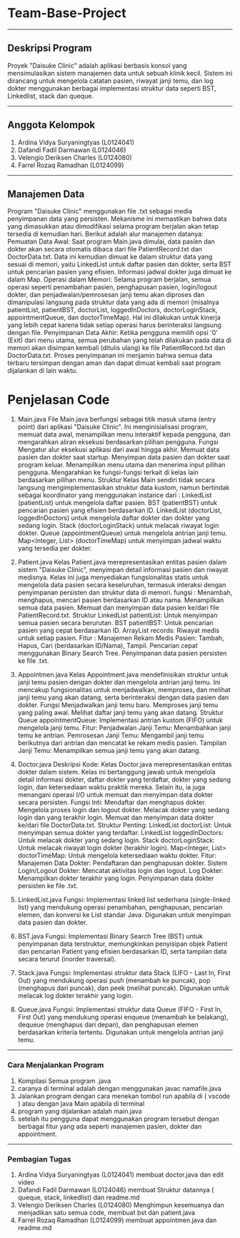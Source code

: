 # Team-Base-Project

---

## Deskripsi Program
Proyek "Daisuke Clinic" adalah aplikasi berbasis konsol yang mensimulasikan sistem manajemen data untuk sebuah klinik kecil. Sistem ini dirancang untuk mengelola catatan pasien, riwayat janji temu, dan log dokter menggunakan berbagai implementasi struktur data seperti BST, Linkedlist, stack dan queque.

---

## Anggota Kelompok
1. Ardina Vidya Suryaningtyas (L0124041)
2. Dafandi Fadil Darmawan (L0124046)
3. Velengio Deriksen Charles (L0124080)
4. Farrel Rozaq Ramadhan (L0124099)

---

## Manajemen Data

Program "Daisuke Clinic" menggunakan file .txt sebagai media penyimpanan data yang persisten. Mekanisme ini memastikan bahwa data yang dimasukkan atau dimodifikasi selama program berjalan akan tetap tersedia di kemudian hari.
Berikut adalah alur manajemen datanya:
Pemuatan Data Awal: Saat program Main.java dimulai, data pasien dan dokter akan secara otomatis dibaca dari file PatientRecord.txt dan DoctorData.txt. Data ini kemudian dimuat ke dalam struktur data yang sesuai di memori, yaitu LinkedList untuk daftar pasien dan dokter, serta BST untuk pencarian pasien yang efisien. Informasi jadwal dokter juga dimuat ke dalam Map.
Operasi dalam Memori: Selama program berjalan, semua operasi seperti penambahan pasien, penghapusan pasien, login/logout dokter, dan penjadwalan/pemrosesan janji temu akan diproses dan dimanipulasi langsung pada struktur data yang ada di memori (misalnya patientList, patientBST, doctorList, loggedInDoctors, doctorLoginStack, appointmentQueue, dan doctorTimeMap). Hal ini dilakukan untuk kinerja yang lebih cepat karena tidak setiap operasi harus berinteraksi langsung dengan file.
Penyimpanan Data Akhir: Ketika pengguna memilih opsi '0' (Exit) dari menu utama, semua perubahan yang telah dilakukan pada data di memori akan disimpan kembali (ditulis ulang) ke file PatientRecord.txt dan DoctorData.txt. Proses penyimpanan ini menjamin bahwa semua data terbaru tersimpan dengan aman dan dapat dimuat kembali saat program dijalankan di lain waktu.


# Penjelasan Code

1. Main.java
File Main.java berfungsi sebagai titik masuk utama (entry point) dari aplikasi "Daisuke Clinic". Ini menginisialisasi program, memuat data awal, menampilkan menu interaktif kepada pengguna, dan mengarahkan aliran eksekusi berdasarkan pilihan pengguna.
Fungsi 
Mengatur alur eksekusi aplikasi dari awal hingga akhir.
Memuat data pasien dan dokter saat startup.
Menyimpan data pasien dan dokter saat program keluar.
Menampilkan menu utama dan menerima input pilihan pengguna.
Mengarahkan ke fungsi-fungsi terkait di kelas lain berdasarkan pilihan menu.
Struktur 
Kelas Main sendiri tidak secara langsung mengimplementasikan struktur data kustom, namun bertindak sebagai koordinator yang menggunakan instance dari :
LinkedList<Patient> (patientList) untuk mengelola daftar pasien.
BST (patientBST) untuk pencarian pasien yang efisien berdasarkan ID.
LinkedList<Doctor> (doctorList, loggedInDoctors) untuk mengelola daftar dokter dan dokter yang sedang login.
Stack<Doctor> (doctorLoginStack) untuk melacak riwayat login dokter.
Queue<Appointment> (appointmentQueue) untuk mengelola antrian janji temu.
Map<Integer, List<String>> (doctorTimeMap) untuk menyimpan jadwal waktu yang tersedia per dokter.

2. Patient.java
Kelas Patient.java merepresentasikan entitas pasien dalam sistem "Daisuke Clinic", menyimpan detail informasi pasien dan riwayat medisnya. Kelas ini juga menyediakan fungsionalitas statis untuk mengelola data pasien secara keseluruhan, termasuk interaksi dengan penyimpanan persisten dan struktur data di memori.
fungsi : 
Menambah, menghapus, mencari pasien berdasarkan ID atau nama.
Menampilkan semua data pasien.
Memuat dan menyimpan data pasien ke/dari file PatientRecord.txt.
Struktur
LinkedList<Patient> patientList: Untuk menyimpan semua pasien secara berurutan.
BST patientBST: Untuk pencarian pasien yang cepat berdasarkan ID.
ArrayList<String> records: Riwayat medis untuk setiap pasien.
Fitur : 
Manajemen Rekam Medis Pasien: Tambah, Hapus, Cari (berdasarkan ID/Nama), Tampil.
Pencarian cepat menggunakan Binary Search Tree.
Penyimpanan data pasien persisten ke file .txt.

3. Appointmen.java
Kelas Appointment.java mendefinisikan struktur untuk janji temu pasien dengan dokter dan mengelola antrian janji temu. Ini mencakup fungsionalitas untuk menjadwalkan, memproses, dan melihat janji temu yang akan datang, serta berinteraksi dengan data pasien dan dokter.
Fungsi
Menjadwalkan janji temu baru.
Memproses janji temu yang paling awal.
Melihat daftar janji temu yang akan datang.
Struktur 
Queue<Appointment> appointmentQueue: Implementasi antrian kustom (FIFO) untuk mengelola janji temu.
Fitur:
Penjadwalan Janji Temu: Menambahkan janji temu ke antrian.
Pemrosesan Janji Temu: Mengambil janji temu berikutnya dari antrian dan mencatat ke rekam medis pasien.
Tampilan Janji Temu: Menampilkan semua janji temu yang akan datang.

4. Doctor.java
Deskripsi Kode: Kelas Doctor.java merepresentasikan entitas dokter dalam sistem. Kelas ini bertanggung jawab untuk mengelola detail informasi dokter, daftar dokter yang terdaftar, dokter yang sedang login, dan ketersediaan waktu praktik mereka. Selain itu, ia juga menangani operasi I/O untuk memuat dan menyimpan data dokter secara persisten.
Fungsi Inti:
Mendaftar dan menghapus dokter.
Mengelola proses login dan logout dokter.
Melacak dokter yang sedang login dan yang terakhir login.
Memuat dan menyimpan data dokter ke/dari file DoctorData.txt.
Struktur Penting:
LinkedList<Doctor> doctorList: Untuk menyimpan semua dokter yang terdaftar.
LinkedList<Doctor> loggedInDoctors: Untuk melacak dokter yang sedang login.
Stack<Doctor> doctorLoginStack: Untuk melacak riwayat login dokter (terakhir login).
Map<Integer, List<String>> doctorTimeMap: Untuk mengelola ketersediaan waktu dokter.
Fitur:
Manajemen Data Dokter: Pendaftaran dan penghapusan dokter.
Sistem Login/Logout Dokter: Mencatat aktivitas login dan logout.
Log Dokter: Menampilkan dokter terakhir yang login.
Penyimpanan data dokter persisten ke file .txt.

5. LinkedList.java
Fungsi: Implementasi linked list sederhana (single-linked list) yang mendukung operasi penambahan, penghapusan, pencarian elemen, dan konversi ke List standar Java. Digunakan untuk menyimpan data pasien dan dokter.

6. BST.java
Fungsi: Implementasi Binary Search Tree (BST) untuk penyimpanan data terstruktur, memungkinkan penyisipan objek Patient dan pencarian Patient yang efisien berdasarkan ID, serta tampilan data secara terurut (inorder traversal).

7. Stack.java
Fungsi: Implementasi struktur data Stack (LIFO - Last In, First Out) yang mendukung operasi push (menambah ke puncak), pop (menghapus dari puncak), dan peek (melihat puncak). Digunakan untuk melacak log dokter terakhir yang login.

8. Queue.java
Fungsi: Implementasi struktur data Queue (FIFO - First In, First Out) yang mendukung operasi enqueue (menambah ke belakang), dequeue (menghapus dari depan), dan penghapusan elemen berdasarkan kriteria tertentu. Digunakan untuk mengelola antrian janji temu.

---

### Cara Menjalankan Program 
1. Kompilasi Semua program .java 
2. caranya di terminal adalah dengan menggunakan javac namafile.java
3. Jalankan program dengan cara menekan tombol run apabila di ( vscode ) atau dengan java Main apabila di terminal
4. program yang dijalankan adalah main.java
5. setelah itu pengguna dapat menggunakan program tersebut dengan berbagai fitur yang ada seperti manajemen pasien, dokter dan appointment.

---

### Pembagian Tugas
1. Ardina Vidya Suryaningtyas (L0124041) 
 membuat doctor.java dan edit video
2. Dafandi Fadil Darmawan (L0124046) 
membuat Struktur datannya ( queque, stack, linkedlist) dan readme.md
3. Velengio Deriksen Charles (L0124080)
Menghimpun kesemuanya dan menjadikan satu semua code, membuat bst dan patient.java
4. Farrel Rozaq Ramadhan (L0124099)
membuat appointmen.java dan readme.md
